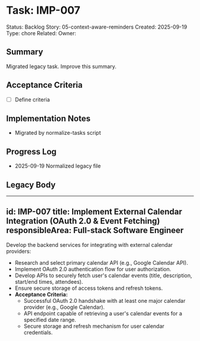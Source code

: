 # Task: IMP-007
Status: Backlog
Story: 05-context-aware-reminders
Created: 2025-09-19
Type: chore
Related:
Owner:

## Summary
Migrated legacy task. Improve this summary.

## Acceptance Criteria
- [ ] Define criteria

## Implementation Notes
- Migrated by normalize-tasks script

## Progress Log
- 2025-09-19 Normalized legacy file

## Legacy Body

---
id: IMP-007
title: Implement External Calendar Integration (OAuth 2.0 & Event Fetching)
responsibleArea: Full-stack Software Engineer
---
Develop the backend services for integrating with external calendar providers:
*   Research and select primary calendar API (e.g., Google Calendar API).
*   Implement OAuth 2.0 authentication flow for user authorization.
*   Develop APIs to securely fetch user's calendar events (title, description, start/end times, attendees).
*   Ensure secure storage of access tokens and refresh tokens.
*   **Acceptance Criteria:**
    *   Successful OAuth 2.0 handshake with at least one major calendar provider (e.g., Google Calendar).
    *   API endpoint capable of retrieving a user's calendar events for a specified date range.
    *   Secure storage and refresh mechanism for user calendar credentials.

